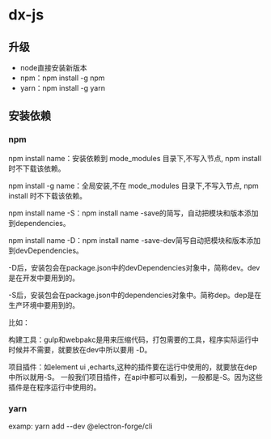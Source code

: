# dx-js
## 升级

- node直接安装新版本
- npm：npm install -g npm
- yarn：npm install -g yarn



## 安装依赖

### npm

npm install name：安装依赖到 mode_modules 目录下,不写入节点, npm install 时不下载该依赖。

npm install -g name：全局安装,不在 mode_modules 目录下,不写入节点, npm install 时不下载该依赖。

npm install name -S：npm install name -save的简写，自动把模块和版本添加到dependencies。

npm install name -D：npm install name -save-dev简写自动把模块和版本添加到devDependencies。

-D后，安装包会在package.json中的devDependencies对象中，简称dev。dev是在开发中要用到的。

-S后，安装包会在package.json中的dependencies对象中。简称dep。dep是在生产环境中要用到的。

比如：

构建工具：gulp和webpakc是用来压缩代码，打包需要的工具，程序实际运行中时候并不需要，就要放在dev中所以要用 -D。

项目插件：如element ui ,echarts,这种的插件要在运行中使用的，就要放在dep中所以就用-S。 一般我们项目插件，在api中都可以看到，一般都是-S。因为这些插件是在程序运行中使用的。

### yarn

examp: yarn add --dev @electron-forge/cli
